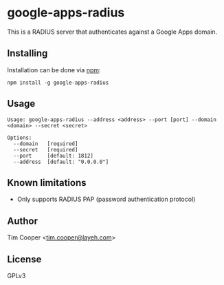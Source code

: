 # google-apps-radius

This is a RADIUS server that authenticates against a Google Apps domain.

## Installing

Installation can be done via [npm](https://www.npmjs.org/):

    npm install -g google-apps-radius

## Usage

    Usage: google-apps-radius --address <address> --port [port] --domain <domain> --secret <secret>

    Options:
      --domain   [required]
      --secret   [required]
      --port     [default: 1812]
      --address  [default: "0.0.0.0"]

## Known limitations

- Only supports RADIUS PAP (password authentication protocol)

## Author

Tim Cooper <<tim.cooper@layeh.com>>

## License

GPLv3
